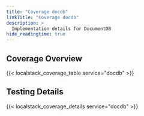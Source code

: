 ```yaml
---
title: "Coverage docdb"
linkTitle: "Coverage docdb"
description: >
  Implementation details for DocumentDB
hide_readingtime: true
---
```


## Coverage Overview
{{< localstack_coverage_table service="docdb" >}}

## Testing Details
{{< localstack_coverage_details service="docdb" >}}

